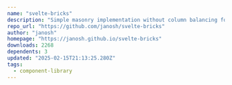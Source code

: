 ```yaml
---
name: "svelte-bricks"
description: "Simple masonry implementation without column balancing for Svelte."
repo_url: "https://github.com/janosh/svelte-bricks"
author: "janosh"
homepage: "https://janosh.github.io/svelte-bricks"
downloads: 2268
dependents: 3
updated: "2025-02-15T21:13:25.280Z"
tags: 
  - component-library
---
```

